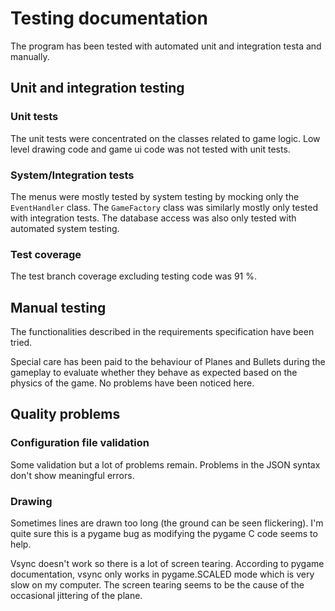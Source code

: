 # Testing documentation

The program has been tested with automated unit and integration testa and manually.

## Unit and integration testing
### Unit tests
The unit tests were concentrated on the classes related to game logic. Low level drawing
code and game ui code was not tested with unit tests.

### System/Integration tests
The menus were mostly tested by system testing by mocking only the `EventHandler` class.
The `GameFactory` class was similarly mostly only tested with integration tests.
The database access was also only tested with automated system testing.

### Test coverage

The test branch coverage excluding testing code was 91 %.

## Manual testing

The functionalities described in the requirements specification have been tried.

Special care has been paid to the behaviour of Planes and Bullets during the
gameplay to evaluate whether they behave as expected based on the physics of the
game. No problems have been noticed here.


## Quality problems

### Configuration file validation
Some validation but a lot of problems remain. Problems in the JSON syntax don't
show meaningful errors.

### Drawing
Sometimes lines are drawn too long (the ground can be seen flickering). I'm quite
sure this is a pygame bug as modifying the pygame C code seems to help.

Vsync doesn't work so there is a lot of screen tearing. According to pygame
documentation, vsync only works in pygame.SCALED mode which is very slow
on my computer. The screen tearing seems to be the cause of the occasional
jittering of the plane.
